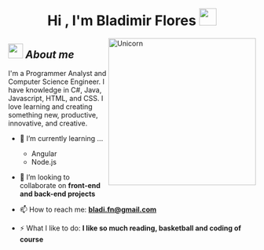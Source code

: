 <h1 align="center"><b>Hi , I'm Bladimir Flores </b><img src="https://media.giphy.com/media/hvRJCLFzcasrR4ia7z/giphy.gif" width="35"></h1>

<img align="right" width=300px alt="Unicorn" src="https://media.giphy.com/media/SWoSkN6DxTszqIKEqv/giphy.gif" />

## <img src="https://media.giphy.com/media/ObNTw8Uzwy6KQ/giphy.gif" width="30px">&nbsp;***About me***

I'm a Programmer Analyst and Computer Science Engineer. I have knowledge in C#, Java, Javascript, HTML, and CSS. I love learning and creating something new, productive, innovative, and creative.
- 🌱 I’m currently learning ...
  - Angular
  - Node.js

- 👯 I’m looking to collaborate on **front-end and back-end projects**

- 📫 How to reach me: **bladi.fn@gmail.com**

- ⚡ What I like to do: **I like so much reading, basketball and coding of course**




